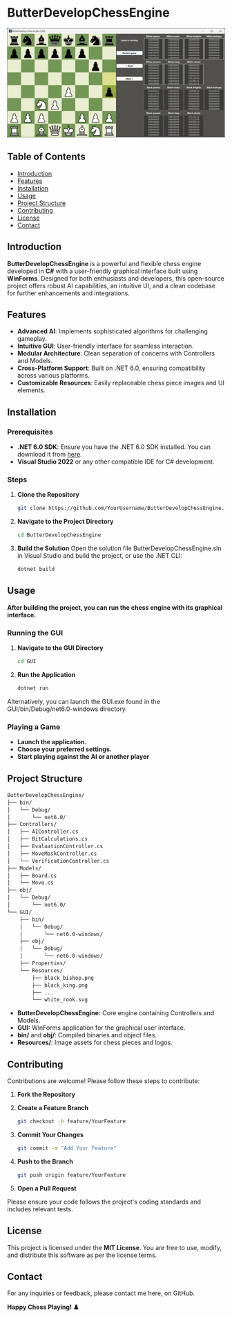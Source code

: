 # ButterDevelopChessEngine

![ButterDevelopChessEngine Logo](./gui.png)

## Table of Contents

- [Introduction](#introduction)
- [Features](#features)
- [Installation](#installation)
- [Usage](#usage)
- [Project Structure](#project-structure)
- [Contributing](#contributing)
- [License](#license)
- [Contact](#contact)

## Introduction

**ButterDevelopChessEngine** is a powerful and flexible chess engine developed in **C#** with a user-friendly graphical interface built using **WinForms**.
Designed for both enthusiasts and developers, this open-source project offers robust AI capabilities, an intuitive UI, and a clean codebase for further enhancements and integrations.

## Features

- **Advanced AI**: Implements sophisticated algorithms for challenging gameplay.
- **Intuitive GUI**: User-friendly interface for seamless interaction.
- **Modular Architecture**: Clean separation of concerns with Controllers and Models.
- **Cross-Platform Support**: Built on .NET 6.0, ensuring compatibility across various platforms.
- **Customizable Resources**: Easily replaceable chess piece images and UI elements.

## Installation

### Prerequisites

- **.NET 6.0 SDK**: Ensure you have the .NET 6.0 SDK installed. You can download it from [here](https://dotnet.microsoft.com/download/dotnet/6.0).
- **Visual Studio 2022** or any other compatible IDE for C# development.

### Steps

1. **Clone the Repository**

   ```bash
   git clone https://github.com/YourUsername/ButterDevelopChessEngine.git
   ```

2. **Navigate to the Project Directory**

   ```bash
   cd ButterDevelopChessEngine
   ```

3. **Build the Solution**
   Open the solution file ButterDevelopChessEngine.sln in Visual Studio and build the project, or use the .NET CLI:
   ```bash
   dotnet build
   ```

## Usage

**After building the project, you can run the chess engine with its graphical interface.**

### Running the GUI

1. **Navigate to the GUI Directory**

   ```bash
   cd GUI
   ```

2. **Run the Application**

   ```bash
   dotnet run
   ```
Alternatively, you can launch the GUI.exe found in the GUI/bin/Debug/net6.0-windows directory.

### Playing a Game

- **Launch the application.**
- **Choose your preferred settings.**
- **Start playing against the AI or another player**

## Project Structure

```bash
ButterDevelopChessEngine/
├── bin/
│   └── Debug/
│       └── net6.0/
├── Controllers/
│   ├── AIController.cs
│   ├── BitCalculations.cs
│   ├── EvaluationController.cs
│   ├── MoveMaskController.cs
│   └── VerificationController.cs
├── Models/
│   ├── Board.cs
│   └── Move.cs
├── obj/
│   └── Debug/
│       └── net6.0/
└── GUI/
    ├── bin/
    │   └── Debug/
    │       └── net6.0-windows/
    ├── obj/
    │   └── Debug/
    │       └── net6.0-windows/
    ├── Properties/
    └── Resources/
        ├── black_bishop.png
        ├── black_king.png
        ├── ...
        └── white_rook.svg
```

- **ButterDevelopChessEngine:** Core engine containing Controllers and Models.
- **GUI:** WinForms application for the graphical user interface.
- **bin/** and **obj/**: Compiled binaries and object files.
- **Resources/**: Image assets for chess pieces and logos.

## Contributing

Contributions are welcome! Please follow these steps to contribute:

1. **Fork the Repository**
2. **Create a Feature Branch**

   ```bash
   git checkout -b feature/YourFeature
   ```
3. **Commit Your Changes**

   ```bash
   git commit -m "Add Your Feature"
   ```
4. **Push to the Branch**

   ```bash
   git push origin feature/YourFeature
   ```
5. **Open a Pull Request**

Please ensure your code follows the project's coding standards and includes relevant tests.

## License

This project is licensed under the **MIT License**. You are free to use, modify, and distribute this software as per the license terms.

## Contact

For any inquiries or feedback, please contact me here, on GitHub.

**Happy Chess Playing! ♟️**